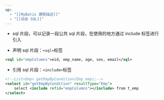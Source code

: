 ```yaml
---
up:
  - "[[MyBatis 課程描述]]"
  - "[[动态 SQL]]"
---
```

- sql 片段，可以记录一段公共 sql 片段，在使用的地方通过 include 标签进行引入

- 声明 sql 片段：`<sql>`标签

```xml
<sql id="empColumns">eid, emp_name, age, sex, email</sql>
```

- 引用 sql 片段：`<include>`标签

```xml
<!--List<Emp> getEmpByCondition(Emp emp);-->
<select id="getEmpByCondition" resultType="Emp">
	select <include refid="empColumns"></include> from t_emp
</select>
```